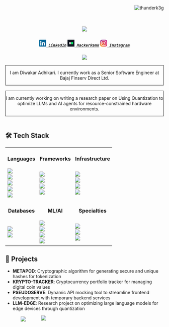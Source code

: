 <p align="right"> <img src="https://komarev.com/ghpvc/?username=thunderk3g&label=Profile%20views&color=0e75b6&style=flat" alt="thunderk3g" /> </p>

<h1 align="center">
  <a href="https://git.io/typing-svg">
    <img src="https://readme-typing-svg.herokuapp.com?color=%2336BCF7&size=30&vCenter=true&lines=Hey+ya+!!!+%F0%9F%91%8B;This+is+Diwakar+Adhikari......;Welcome+to+my+profile+!;Make+sure+you+star+some+repo+%F0%9F%98%83" align="center">
  </a>
</h1>

<h5 align="center">
  <code><a href="https://www.linkedin.com/in/diwakar-adhikari-0998b334/" title="LinkedIn Profile"><img width="22" src="images/linkedin.svg"> LinkedIn</a></code>
  <code><a href="https://www.hackerrank.com/Thund3rkeg" title="HackerRank Profile"><img width="22" src="images/hackerrank.png"> HackerRank</a></code>
  <code><a href="https://instagram.com/khuching_paryo" title="Instagram Profile"><img width="22" src="images/instagram.svg"> Instagram</a></code>
</h5>

<p align="center">
  <img width="320px" src="https://media.giphy.com/media/v1.Y2lkPTc5MGI3NjExbDR0cjZ2djhyejN5djE4ZW56eHR0bGltYTQyYW9lcjMzZzZsbGtmNSZlcD12MV9pbnRlcm5hbF9naWZfYnlfaWQmY3Q9Zw/q9rwt90Q7Z2y6TZLSx/source.gif">
</p>

<div align="center" style="border: .5px solid;">
  <p align="center">I am Diwakar Adhikari. I currently work as a Senior Software Engineer at Bajaj Finserv Direct Ltd.</p>
</div>

<br>

<div align="center" style="border: .5px solid;">
  <p align="center">I am currently working on writing a research paper on Using Quantization to optimize LLMs and AI agents for resource-constrained hardware environments.</p>
</div>

<br>

## 🛠️ Tech Stack

<table align="center">
  <tr>
    <td align="center"><h3>Languages</h3></td>
    <td align="center"><h3>Frameworks</h3></td>
    <td align="center"><h3>Infrastructure</h3></td>
  </tr>
  <tr>
    <td>
      <img src="https://img.shields.io/badge/Java-ED8B00?style=for-the-badge&logo=java&logoColor=white"><br>
      <img src="https://img.shields.io/badge/JavaScript-F7DF1E?style=for-the-badge&logo=javascript&logoColor=black"><br>
      <img src="https://img.shields.io/badge/Python-3776AB?style=for-the-badge&logo=python&logoColor=white"><br>
      <img src="https://img.shields.io/badge/HTML5-E34F26?style=for-the-badge&logo=html5&logoColor=white"><br>
      <img src="https://img.shields.io/badge/CSS3-1572B6?style=for-the-badge&logo=css3&logoColor=white">
    </td>
    <td>
      <img src="https://img.shields.io/badge/Angular-DD0031?style=for-the-badge&logo=angular&logoColor=white"><br>
      <img src="https://img.shields.io/badge/Node.js-43853D?style=for-the-badge&logo=node.js&logoColor=white"><br>
      <img src="https://img.shields.io/badge/Express.js-404D59?style=for-the-badge&logo=express&logoColor=white"><br>
      <img src="https://img.shields.io/badge/FastAPI-009688?style=for-the-badge&logo=fastapi&logoColor=white">
    </td>
    <td>
      <img src="https://img.shields.io/badge/Redis-DC382D?style=for-the-badge&logo=redis&logoColor=white"><br>
      <img src="https://img.shields.io/badge/Apache_Kafka-231F20?style=for-the-badge&logo=apache-kafka&logoColor=white"><br>
      <img src="https://img.shields.io/badge/AWS-FF9900?style=for-the-badge&logo=amazonaws&logoColor=white"><br>
      <img src="https://img.shields.io/badge/Docker-2CA5E0?style=for-the-badge&logo=docker&logoColor=white">
    </td>
  </tr>
  <tr>
    <td align="center"><h3>Databases</h3></td>
    <td align="center"><h3>ML/AI</h3></td>
    <td align="center"><h3>Specialties</h3></td>
  </tr>
  <tr>
    <td>
      <img src="https://img.shields.io/badge/MySQL-00000F?style=for-the-badge&logo=mysql&logoColor=white"><br>
      <img src="https://img.shields.io/badge/MongoDB-4EA94B?style=for-the-badge&logo=mongodb&logoColor=white">
    </td>
    <td>
      <img src="https://img.shields.io/badge/TensorFlow-FF6F00?style=for-the-badge&logo=tensorflow&logoColor=white"><br>
      <img src="https://img.shields.io/badge/PyTorch-EE4C2C?style=for-the-badge&logo=pytorch&logoColor=white"><br>
      <img src="https://img.shields.io/badge/Quantization-00FFFF?style=for-the-badge&logo=nvidia&logoColor=white"><br>
      <img src="https://img.shields.io/badge/LLM_Optimization-76B900?style=for-the-badge&logo=nvidia&logoColor=white">
    </td>
    <td>
      <img src="https://img.shields.io/badge/API_Design-0078D7?style=for-the-badge&logo=azure-devops&logoColor=white"><br>
      <img src="https://img.shields.io/badge/System_Integration-512BD4?style=for-the-badge&logo=dotnet&logoColor=white"><br>
      <img src="https://img.shields.io/badge/MLOps-00C7B7?style=for-the-badge&logo=netlify&logoColor=white">
    </td>
  </tr>
</table>

## 🚀 Projects

- **METAPOD**: Cryptographic algorithm for generating secure and unique hashes for tokenization
- **KRYPTO-TRACKER**: Cryptocurrency portfolio tracker for managing digital coin values
- **PSEUDOSERVE**: Dynamic API mocking tool to streamline frontend development with temporary backend services
- **LLM-EDGE**: Research project on optimizing large language models for edge devices through quantization


<p align=center>
  <div align=center>
    <a href="https://github.com/anuraghazra/github-readme-stats" title="Go to Source">
      <img align="right" width=390 src="https://github-readme-stats.vercel.app/api?username=Thunderk3g&show_icons=true&theme=react&border_color=61dafb&hide_border=true" />
    </a>
  </div>
  <div align=center>
    <a href="https://github.com/anuraghazra/github-readme-stats">
      <img width=325 align="center" src="https://github-readme-stats.vercel.app/api/top-langs/?username=Thunderk3g&hide=c%23,powershell,Mathematica,Ruby,Objective-C,Objective-C%2b%2b,Cuda&title_color=61dafb&text_color=ffffff&icon_color=61dafb&bg_color=20232a&langs_count=8&layout=compact&border_color=61dafb&hide_border=true" />
    </a>
  </div>
  <br>
</p>
